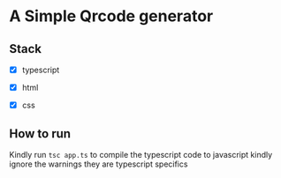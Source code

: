 # A Simple Qrcode generator

## Stack

- [x] typescript
- [x] html
- [x] css


## How to run

Kindly run `tsc app.ts` to compile the typescript code to javascript kindly ignore the warnings they are typescript specifics
